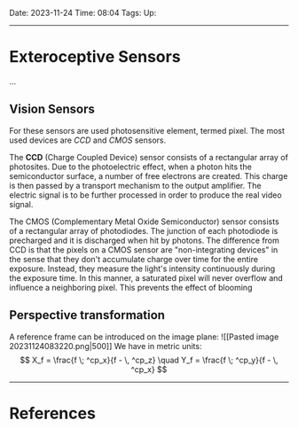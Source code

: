 Date: 2023-11-24
Time: 08:04
Tags:
Up: 

---
# Exteroceptive Sensors

...

## Vision Sensors

For these sensors are used photosensitive element, termed pixel. The most used devices are *CCD* and *CMOS* sensors.

The **CCD** (Charge Coupled Device) sensor consists of a rectangular array of photosites. Due to the photoelectric effect, when a photon hits the semiconductor surface, a number of free electrons are created. This charge is then passed by a transport mechanism to the output amplifier. The electric signal is to be further processed in order to produce the real video signal.

The CMOS (Complementary Metal Oxide Semiconductor) sensor consists of a rectangular array of photodiodes. The junction of each photodiode is precharged and it is discharged when hit by photons. The difference from CCD is that the pixels on a CMOS sensor are "non-integrating devices" in the sense that they don't accumulate charge over time for the entire exposure. Instead, they measure the light's intensity continuously during the exposure time. In this manner, a saturated pixel will never overflow and influence a neighboring pixel. This prevents the effect of blooming

## Perspective transformation

A reference frame can be introduced on the image plane:
![[Pasted image 20231124083220.png|500]]
We have in metric units:
$$
X_f = \frac{f \; ^cp_x}{f - \, ^cp_z} \quad
Y_f = \frac{f \; ^cp_y}{f - \, ^cp_x}
$$


---
# References
